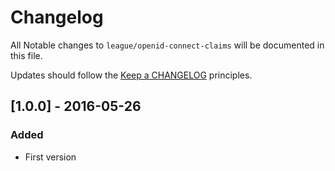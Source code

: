 # Changelog

All Notable changes to `league/openid-connect-claims` will be documented in this file.

Updates should follow the [Keep a CHANGELOG](http://keepachangelog.com/) principles.

## [1.0.0] - 2016-05-26

### Added
- First version